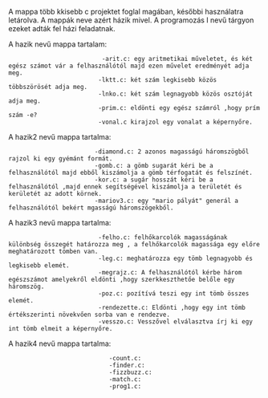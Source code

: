 A mappa több kkisebb c projektet foglal magában, későbbi használatra letárolva.
A mappák neve azért házik mivel. A programozás I nevű tárgyon ezeket adták fel házi feladatnak.

A hazik nevű mappa tartalam: 
                              
                              -arit.c: egy aritmetikai műveletet, és két egész számot vár a felhasználótól majd ezen művelet eredményét adja meg.                             
                             -lktt.c: két szám legkisebb közös többszörösét adja meg.                         
                             -lnko.c: két szám legnagyobb közös osztóját adja meg.                             
                             -prim.c: eldönti egy egész számról ,hogy prím szám -e?
                             -vonal.c kirajzol egy vonalat a képernyőre.

A hazik2 nevű mappa tartalma:
                            
                            
                            -diamond.c: 2 azonos magasságú háromszögből rajzol ki egy gyémánt formát.
                            -gomb.c: a gömb sugarát kéri be a felhasználótól majd ebből kiszámolja a gömb térfogatát és felszínét.
                            -kor.c: a sugár hosszát kéri be a felhasználótól ,majd ennek segítségével kiszámolja a területét és kerületét az adott körnek.
                            -mariov3.c: egy "mario pályát" generál a felhasználótól bekért mgasságú háromszögekből.
                        
A hazik3 nevű mappa tartalma:   
                              
                             -felho.c: felhőkarcolók magasságának különbség összegét határozza meg , a felhőkarcolók magassága egy előre meghatározott tömben van.
                             -leg.c: meghatározza egy tömb legnagyobb és legkisebb elemét.
                             -megrajz.c: A felhasználótól kérbe három egészszámot amelyekről eldönti ,hogy szerkkeszthetőe belőle egy háromszög.
                             -poz.c: pozítívá teszi egy int tömb összes elemét.
                             -rendezette.c: Eldönti ,hogy egy int tömb értékszerinti növekvően sorba van e rendezve.
                             -vesszo.c: Vesszővel elválasztva írj ki egy int tömb elmeit a képernyőre.
 
 A hazik4 nevű mappa tartalma: 
                                
                                -count.c:
                                -finder.c:
                                -fizzbuzz.c:
                                -match.c:
                                -prog1.c:
                               
                              
                            
